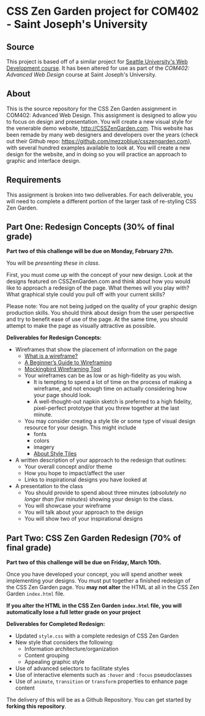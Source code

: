 CSS Zen Garden project for COM402 - Saint Joseph's University
=======================

Source
------------

This project is based off of a similar project for [Seattle University's Web Development course](http://webdev.seattleu.edu/). It has been altered for use as part of the _COM402: Advanced Web Design_ course at Saint Joseph's University.

About
------------

This is the source repository for the CSS Zen Garden assignment in COM402: Advanced Web Design. 
This assignment is designed to allow you to
focus on design and presentation. You will create a new visual style for the
venerable demo website, http://CSSZenGarden.com. This website has been remade by many
web designers and developers over the years (check out their Github repo:
https://github.com/mezzoblue/csszengarden.com), with several hundred examples
available to look at. You will create a new design for the website, and in
doing so you will practice an approach to graphic and interface design.

Requirements
------------

This assignment is broken into two deliverables. For each deliverable, you will
need to complete a different portion of the larger task of re-styling CSS Zen
Garden.

Part One: Redesign Concepts (30% of final grade)
---------------------------

**Part two of this challenge will be due on Monday, February 27th.**

You will be *presenting these in class*.

First, you must come up with the concept of your new design. Look at the designs
featured on CSSZenGarden.com and think about how you would like to approach a
redesign of the page. What themes will you play with? What graphical style
could you pull off with your current skills?

Please note: You are not being judged on the quality of your graphic design
production skills. You should think about design from the user perspective and
try to benefit ease of use of the page. At the same time, you should attempt to
make the page as visually attractive as possible.

**Deliverables for Redesign Concepts:**

* Wireframes that show the placement of information on the page
  * [What is a wireframe?](https://www.codementor.io/nicolesaidy/getting-started-with-wireframes-du107vuh7)
  * [A Beginner’s Guide to Wireframing](https://webdesign.tutsplus.com/articles/a-beginners-guide-to-wireframing--webdesign-7399)
  * [Mockingbird Wireframing Tool](https://gomockingbird.com/home)
  * Your wireframes can be as low or as high-fidelity as you wish.
    * It is tempting to spend a lot of time on the process of making a wireframe, and not enough time on actually considering how your page should look.
    * A well-thought-out napkin sketch is preferred to a high fidelity, pixel-perfect prototype that you threw together at the last minute.
  * You may consider creating a style tile or some type of visual design resource for your design.  This might include
    * fonts
    * colors
    * imagery
    * [About Style Tiles](http://alistapart.com/article/style-tiles-and-how-they-work)
* A written description of your approach to the redesign that outlines:
  * Your overall concept and/or theme
  * How you hope to impact/affect the user
  * Links to inspirational designs you have looked at
* A presentation to the class
  * You should provide to spend about three minutes (*absolutely no longer than five minutes*) showing your design to the class.
  * You will showcase your wireframe
  * You will talk about your approach to the design
  * You will show two of your inspirational designs

Part Two: CSS Zen Garden Redesign (70% of final grade)
---------------------------------

**Part two of this challenge will be due on Friday, March 10th.**

Once you have developed your concept, you will spend another week implementing
your designs. You must put together a finished redesign of the CSS Zen Garden
page. You **may not alter** the HTML at all in the CSS Zen Garden `index.html` file.

**If you alter the HTML in the CSS Zen Garden `index.html` file, you will automatically lose a full letter grade on your project**

**Deliverables for Completed Redesign:**

* Updated `style.css` with a complete redesign of CSS Zen Garden
* New style that considers the following:
  * Information architecture/organization
  * Content grouping
  * Appealing graphic style
* Use of advanced selectors to facilitate styles
* Use of interactive elements such as ``:hover`` and ``:focus`` pseudoclasses
* Use of `animate`, `transition` or `transform` properties to enhance page content

The delivery of this will be as a Github Repository.  You can get started by **forking this repository**.
